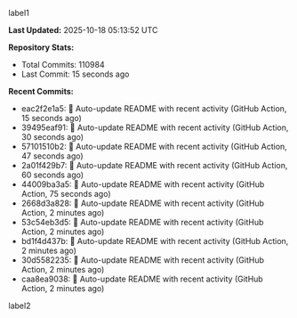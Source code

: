 
label1 
<!-- ACTIVITY_START -->
**Last Updated:** 2025-10-18 05:13:52 UTC

**Repository Stats:**
- Total Commits: 110984
- Last Commit: 15 seconds ago

**Recent Commits:**
- eac2f2e1a5: 🤖 Auto-update README with recent activity (GitHub Action, 15 seconds ago)
- 39495eaf91: 🤖 Auto-update README with recent activity (GitHub Action, 30 seconds ago)
- 57101510b2: 🤖 Auto-update README with recent activity (GitHub Action, 47 seconds ago)
- 2a01f429b7: 🤖 Auto-update README with recent activity (GitHub Action, 60 seconds ago)
- 44009ba3a5: 🤖 Auto-update README with recent activity (GitHub Action, 75 seconds ago)
- 2668d3a828: 🤖 Auto-update README with recent activity (GitHub Action, 2 minutes ago)
- 53c54eb3d5: 🤖 Auto-update README with recent activity (GitHub Action, 2 minutes ago)
- bd1f4d437b: 🤖 Auto-update README with recent activity (GitHub Action, 2 minutes ago)
- 30d5582235: 🤖 Auto-update README with recent activity (GitHub Action, 2 minutes ago)
- caa8ea9038: 🤖 Auto-update README with recent activity (GitHub Action, 2 minutes ago)
<!-- ACTIVITY_END -->

label2
